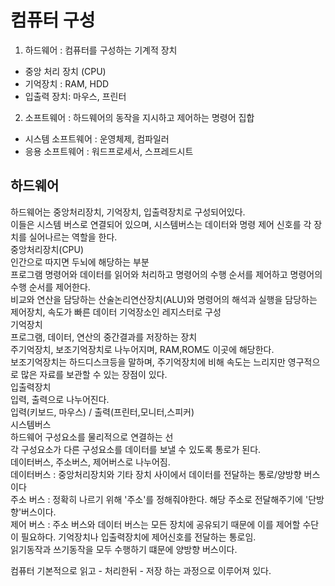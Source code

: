 # 컴퓨터 구성   
1. 하드웨어 : 컴퓨터를 구성하는 기계적 장치   
- 중앙 처리 장치 (CPU)   
- 기억장치 : RAM, HDD   
- 입출력 장치: 마우스, 프린터   
2. 소프트웨어 : 하드웨어의 동작을 지시하고 제어하는 명령어 집합   
- 시스템 소프트웨어 : 운영체제, 컴파일러   
- 응용 소프트웨어 : 워드프로세서, 스프레드시트   
   
## 하드웨어   
하드웨어는 중앙처리장치, 기억장치, 입출력장치로 구성되어있다.   
이들은 시스템 버스로 연결되어 있으며, 시스템버스는 데이터와 명령 제어 신호를 각 장치를 실어나르는 역할을 한다.   
중앙처리장치(CPU)   
인간으로 따지면 두뇌에 해당하는 부분    
프로그램 명령어와 데이터를 읽어와 처리하고 명령어의 수행 순서를 제어하고 명령어의 수행 순서를 제어한다.   
비교와 연산을 담당하는 산술논리연산장치(ALU)와 명령어의 해석과 실행을 담당하는 제어장치, 속도가 빠른 데이터 기억장소인 레지스터로 구성   
기억장치   
프로그램, 데이터, 연산의 중간결과를 저장하는 장치   
주기억장치, 보조기억장치로 나누어지며, RAM,ROM도 이곳에 해당한다.   
보조기억장치는 하드디스크등을 말하며, 주기억장치에 비해 속도는 느리지만 영구적으로 많은 자료를 보관할 수 있는 장점이 있다.   
입출력장치   
입력, 출력으로 나누어진다.   
입력(키보드, 마우스) / 출력(프린터,모니터,스피커)   
시스템버스   
하드웨어 구성요소를 물리적으로 연결하는 선   
각 구성요소가 다른 구성요소를 데이터를 보낼 수 있도록 통로가 된다.   
데이터버스, 주소버스, 제어버스로 나누어짐.   
데이터버스 : 중앙처리장치와 기타 장치 사이에서 데이터를 전달하는 통로/양방향 버스이다   
주소 버스 : 정확히 나르기 위해 '주소'를 정해줘야한다. 해당 주소로 전달해주기에 '단방향'버스이다.   
제어 버스 : 주소 버스와 데이터 버스는 모든 장치에 공유되기 때문에 이를 제어할 수단이 필요하다. 기억장치나 입출력장치에 제어신호를 전달하는 통로임.   
읽기동작과 쓰기동작을 모두 수행하기 떄문에 양방향 버스이다.   
   
컴퓨터 기본적으로 읽고 - 처리한뒤 - 저장 하는 과정으로 이루어져 있다.      
